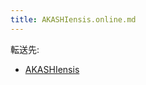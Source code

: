 ```yaml
---
title: AKASHIensis.online.md
---
```

<div>

転送先:

-   [AKASHIensis](/AKASHIensis "AKASHIensis")

</div>

<div>

</div>

